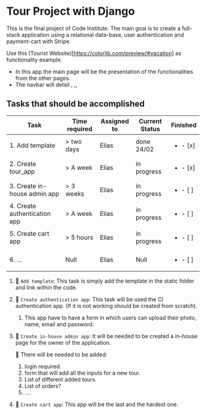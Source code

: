 # Tour Project with Django

This is the final project of Code Institute. The main goal is to create a full-stack
application using a relational data-base, user authentication and payment-cart with Stripe.

Use this (Tourist Website)[https://colorlib.com/preview/#vacation] as functionality example.
- In this app the main page will be the presentation of the functionalities from the other pages.
- The navbar will detail <Home>, <Destination>,<Blog>, <About>

## Tasks that should be accomplished

| Task           | Time required | Assigned to   | Current Status | Finished |
|----------------|---------------|---------------|----------------|-----------|
| 1. Add template | > two days  | Elias | done 24/02 | <ul><li>- [x] </li></ul>
| 2. Create tour_app | > A week  | Elias | in progress | <ul><li>- [x] </li></ul>
| 3. Create in-house admin app  | > 3 weeks | Elias | in progress | <ul><li>- [ ] </li></ul>
| 4. Create authentication app | > A week  | Elias | in progress | <ul><li>- [ ] </li></ul>
| 5. Create cart app  | > 5 hours  | Elias | in progress | <ul><li>- [ ] </li></ul>
| 6. ...  | Null  | Elias | Null | <ul><li>- [ ] </li></ul>

1. :open_file_folder: ```Add template```: This task is simply add the template in the static folder and link within the code.
2. :open_file_folder: ```Create authentication app```: This task will be used the CI authentication app. (If it is not working should be created from scratch).
    1. This app have to have a form in which users can upload their photo, name, email and password.
3. :open_file_folder: ```Create in-house admin app```: It will be needed to be created a in-house page for the owner of the application.

    :paperclip: There will be needed to be added:
    1. login required.
    2. form that will add all the inputs for a new tour.
    3. List of different added tours.
    4. List of orders?
    5. ....
4. :open_file_folder: ```Create cart app```: This app will be the last and the hardest one.
